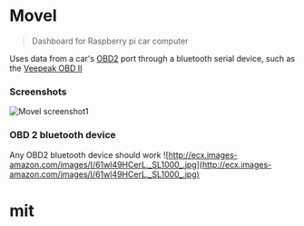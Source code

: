 # Movel

> Dashboard for Raspberry pi car computer

Uses data from a car's [OBD2](https://en.wikipedia.org/wiki/On-board_diagnostics) port through a bluetooth serial device, such as the [Veepeak OBD II](http://amzn.com/B011NSX27A)

### Screenshots

![Movel screenshot1](https://raw.githubusercontent.com/stevelacy/movel/master/screenshots/screenshot1.png)

### OBD 2 bluetooth device

Any OBD2 bluetooth device should work
![http://ecx.images-amazon.com/images/I/61wl49HCerL._SL1000_.jpg](http://ecx.images-amazon.com/images/I/61wl49HCerL._SL1000_.jpg)


# mit
